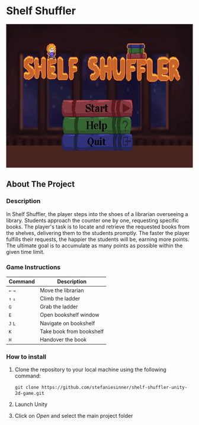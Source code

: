 # Shelf Shuffler

<img src="https://github.com/stefaniesinner/Shelf-Shuffler/blob/dev/game.gif" width="690" height="388"/>

## About The Project
### Description
In Shelf Shuffler, the player steps into the shoes of a librarian overseeing a library. Students approach the counter one by one, requesting specific books. The player's task is to locate and retrieve the requested books from the shelves, delivering them to the students promptly. The faster the player fulfills their requests, the happier the students will be, earning more points. The ultimate goal is to accumulate as many points as possible within the given time limit.

### Game Instructions
| Command | Description |
| --- | --- |
| `←` `→` | Move the librarian |
| `↑` `↓` | Climb the ladder |
| `G` | Grab the ladder |
| `E` | Open bookshelf window |
| `J` `L` | Navigate on bookshelf |
| `K` | Take book from bookshelf |
| `H` | Handover the book |

### How to install
1. Clone the repository to your local machine using the following command:

   ```
   git clone https://github.com/stefaniesinner/shelf-shuffler-unity-2d-game.git
   ```
2. Launch Unity
3. Click on _Open_ and select the main project folder 
